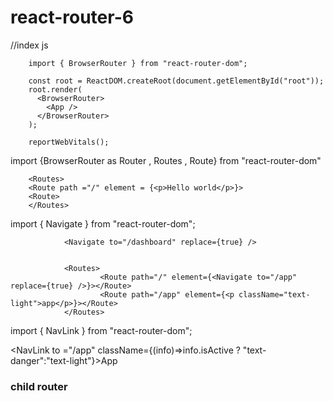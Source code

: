 # react-router-6

//index js 

        import { BrowserRouter } from "react-router-dom";

        const root = ReactDOM.createRoot(document.getElementById("root"));
        root.render(
          <BrowserRouter>
            <App />
          </BrowserRouter>
        );

        reportWebVitals();





import {BrowserRouter as Router , Routes , Route} from "react-router-dom"

       
        <Routes>
        <Route path ="/" element = {<p>Hello world</p>}>
        <Route>
        </Routes>

import { Navigate } from "react-router-dom";

                <Navigate to="/dashboard" replace={true} />


                <Routes>
                        <Route path="/" element={<Navigate to="/app" replace={true} />}></Route>
                        <Route path="/app" element={<p className="text-light">app</p>}></Route>
                </Routes>
   
   
   
   import { NavLink } from "react-router-dom";
             
                
  <NavLink to ="/app"  className={(info)=>info.isActive ? "text-danger":"text-light"}>App</NavLink>
  
  
  ### child router


       
